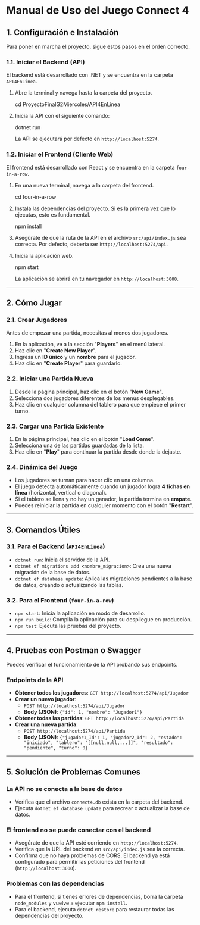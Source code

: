 # Manual de Uso del Juego Connect 4

## 1\. Configuración e Instalación

Para poner en marcha el proyecto, sigue estos pasos en el orden correcto.

### 1.1. Iniciar el Backend (API)

El backend está desarrollado con .NET y se encuentra en la carpeta `API4EnLinea`.

1.  Abre la terminal y navega hasta la carpeta del proyecto.

    cd ProyectoFinalG2Miercoles/API4EnLinea

2.  Inicia la API con el siguiente comando:

    dotnet run

    La API se ejecutará por defecto en `http://localhost:5274`.

### 1.2. Iniciar el Frontend (Cliente Web)

El frontend está desarrollado con React y se encuentra en la carpeta `four-in-a-row`.

1.  En una nueva terminal, navega a la carpeta del frontend.
   
    cd four-in-a-row
  
2.  Instala las dependencias del proyecto. Si es la primera vez que lo ejecutas, esto es fundamental.

    npm install

3.  Asegúrate de que la ruta de la API en el archivo `src/api/index.js` sea correcta. Por defecto, debería ser `http://localhost:5274/api`.
4.  Inicia la aplicación web.

    npm start

    La aplicación se abrirá en tu navegador en `http://localhost:3000`.

-----

## 2\. Cómo Jugar

### 2.1. Crear Jugadores

Antes de empezar una partida, necesitas al menos dos jugadores.

1.  En la aplicación, ve a la sección "**Players**" en el menú lateral.
2.  Haz clic en "**Create New Player**".
3.  Ingresa un **ID único** y un **nombre** para el jugador.
4.  Haz clic en "**Create Player**" para guardarlo.

### 2.2. Iniciar una Partida Nueva

1.  Desde la página principal, haz clic en el botón "**New Game**".
2.  Selecciona dos jugadores diferentes de los menús desplegables.
3.  Haz clic en cualquier columna del tablero para que empiece el primer turno.

### 2.3. Cargar una Partida Existente

1.  En la página principal, haz clic en el botón "**Load Game**".
2.  Selecciona una de las partidas guardadas de la lista.
3.  Haz clic en "**Play**" para continuar la partida desde donde la dejaste.

### 2.4. Dinámica del Juego

  * Los jugadores se turnan para hacer clic en una columna.
  * El juego detecta automáticamente cuando un jugador logra **4 fichas en línea** (horizontal, vertical o diagonal).
  * Si el tablero se llena y no hay un ganador, la partida termina en **empate**.
  * Puedes reiniciar la partida en cualquier momento con el botón "**Restart**".

-----

## 3\. Comandos Útiles

### 3.1. Para el Backend (`API4EnLinea`)

  * `dotnet run`: Inicia el servidor de la API.
  * `dotnet ef migrations add <nombre_migracion>`: Crea una nueva migración de la base de datos.
  * `dotnet ef database update`: Aplica las migraciones pendientes a la base de datos, creando o actualizando las tablas.

### 3.2. Para el Frontend (`four-in-a-row`)

  * `npm start`: Inicia la aplicación en modo de desarrollo.
  * `npm run build`: Compila la aplicación para su despliegue en producción.
  * `npm test`: Ejecuta las pruebas del proyecto.

-----

## 4\. Pruebas con Postman o Swagger

Puedes verificar el funcionamiento de la API probando sus endpoints.

### Endpoints de la API

  * **Obtener todos los jugadores**: `GET http://localhost:5274/api/Jugador`
  * **Crear un nuevo jugador**:
      * `POST http://localhost:5274/api/Jugador`
      * **Body (JSON)**: `{"id": 1, "nombre": "Jugador1"}`
  * **Obtener todas las partidas**: `GET http://localhost:5274/api/Partida`
  * **Crear una nueva partida**:
      * `POST http://localhost:5274/api/Partida`
      * **Body (JSON)**: `{"jugador1_Id": 1, "jugador2_Id": 2, "estado": "iniciado", "tablero": "[[null,null,...]]", "resultado": "pendiente", "turno": 0}`

-----

## 5\. Solución de Problemas Comunes

### La API no se conecta a la base de datos

  * Verifica que el archivo `connect4.db` exista en la carpeta del backend.
  * Ejecuta `dotnet ef database update` para recrear o actualizar la base de datos.

### El frontend no se puede conectar con el backend

  * Asegúrate de que la API esté corriendo en `http://localhost:5274`.
  * Verifica que la URL del backend en `src/api/index.js` sea la correcta.
  * Confirma que no haya problemas de CORS. El backend ya está configurado para permitir las peticiones del frontend (`http://localhost:3000`).

### Problemas con las dependencias

  * Para el frontend, si tienes errores de dependencias, borra la carpeta `node_modules` y vuelve a ejecutar `npm install`.
  * Para el backend, ejecuta `dotnet restore` para restaurar todas las dependencias del proyecto.
